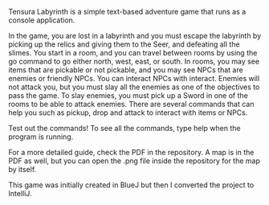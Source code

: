 Tensura Labyrinth is a simple text-based adventure game that runs as a console application.

In the game, you are lost in a labyrinth and you must escape the labyrinth by picking up the relics and giving them to the Seer, and defeating all the slimes.
You start in a room, and you can travel between rooms by using the go command to go either north, west, east, or south. In rooms, you may see items that are pickable or not pickable, and you may see NPCs that are enemies or friendly NPCs. You can interact NPCs with interact. Enemies will not attack you, but you must slay all the enemies as one of the objectives to pass the game. To slay enemies, you must pick up a Sword in one of the rooms to be able to attack enemies. There are several commands that can help you such as pickup, drop and attack to interact with items or NPCs.

Test out the commands! To see all the commands, type help when the program is running.

For a more detailed guide, check the PDF in the repository. A map is in the PDF as well, but you can open the .png file inside the repository for the map by itself.

This game was initially created in BlueJ but then I converted the project to IntelliJ.
